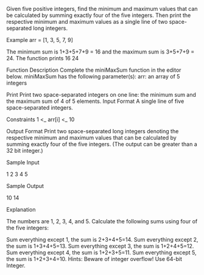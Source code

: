 Given five positive integers, find the minimum and maximum values that can be calculated by summing exactly four of the five integers. Then print the respective minimum and maximum values as a single line of two space-separated long integers.

Example
arr = [1, 3, 5, 7, 9]

The minimum sum is 1+3+5+7+9 = 16 and the maximum sum is 3+5+7+9 = 24. The function prints
16 24

Function Description
Complete the miniMaxSum function in the editor below.
miniMaxSum has the following parameter(s):
arr: an array of 5 integers

Print
Print two space-separated integers on one line: the minimum sum and the maximum sum of 4 of 5 elements.
Input Format
A single line of five space-separated integers.

Constraints
1 <_ arr[i] <_ 10

Output Format
Print two space-separated long integers denoting the respective minimum and maximum values that can be calculated by summing exactly four of the five integers. (The output can be greater than a 32 bit integer.)

Sample Input

1 2 3 4 5

Sample Output

10 14

Explanation

The numbers are 1, 2, 3, 4, and 5. Calculate the following sums using four of the five integers:

Sum everything except 1, the sum is 2+3+4+5=14.
Sum everything except 2, the sum is 1+3+4+5=13.
Sum everything except 3, the sum is 1+2+4+5=12.
Sum everything except 4, the sum is 1+2+3+5=11.
Sum everything except 5, the sum is 1+2+3+4=10.
Hints: Beware of integer overflow! Use 64-bit Integer.
